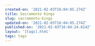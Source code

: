 ```yaml
---
created-on: '2021-02-03T16:04:05.274Z'
title: Sacramento Kings
slug: sacramento-kings
updated-on: '2021-02-03T16:04:05.274Z'
published-on: '2021-02-03T16:04:24.814Z'
layout: '[tags].html'
tags: tags
---
```



